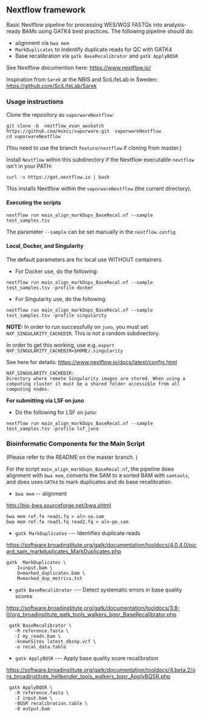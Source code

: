 ## Nextflow framework

Basic Nextflow pipeline for processing WES/WGS FASTQs into analysis-ready BAMs using GATK4 best practices. The following pipeline should do:

* alignment via `bwa mem`
* `MarkDuplicates` to indentify duplicate reads for QC with GATK4
* Base recalibration via `gatk BaseRecalibrator` and `gatk ApplyBQSR`

See Nextflow documention here: 
https://www.nextflow.io/

Inspiration from `Sarek` at the NBIS and SciLifeLab in Sweden:
https://github.com/SciLifeLab/Sarek

### Usage instructions

Clone the repository as `vaporwareNextflow`:

```
git clone -b  nextflow_evan_awsbatch https://github.com/mskcc/vaporware.git  vaporwareNextflow
cd vaporwareNextflow
```

(You need to use the branch `feature/nextflow` if cloning from master.)

Install `Nextflow` within this subdirectory if the Nextflow executable `nextflow` isn't in your PATH:

```
curl -s https://get.nextflow.io | bash 
```

This installs Nextflow within the `vaporwareNextflow` (the current directory). 

#### Executing the scripts

```
nextflow run main_align_markDups_BaseRecal.nf --sample test_samples.tsv
```

The parameter `--sample` can be set manually in the `nextflow.config`

#### Local, Docker, and Singularity



The default parameters are for local use WITHOUT containers

* For Docker use, do the following:

```
nextflow run main_align_markDups_BaseRecal.nf --sample test_samples.tsv -profile docker
```

* For Singularity use, do the following:

```
nextflow run main_align_markDups_BaseRecal.nf --sample test_samples.tsv -profile singularity
```

**NOTE:** In order to run successfully on `juno`, you must set `NXF_SINGULARITY_CACHEDIR`. This is not a random subdirectory. 

In order to get this working, use e.g. 
`export NXF_SINGULARITY_CACHEDIR=$HOME/.singularity`

See here for details: https://www.nextflow.io/docs/latest/config.html

```
NXF_SINGULARITY_CACHEDIR:
Directory where remote Singularity images are stored. When using a computing cluster it must be a shared folder accessible from all computing nodes.
```

**For submitting via LSF on juno**

* Do the following for LSF on juno:

```
nextflow run main_align_markDups_BaseRecal.nf --sample test_samples.tsv -profile lsf_juno
```




### Bioinformatic Components for the Main Script

(Please refer to the README on the master branch. )

For the script `main_align_markDups_BaseRecal.nf`, the pipeline does alignment with `bwa mem`, converts the SAM to a sorted BAM with `samtools`, and does uses `GATK4` to mark duplicates and do base recalibration. 

* `bwa mem` -- alignment

http://bio-bwa.sourceforge.net/bwa.shtml

```
bwa mem ref.fa reads.fq > aln-se.sam
bwa mem ref.fa read1.fq read2.fq > aln-pe.sam
```

* `gatk MarkDuplicates` --- Identifies duplicate reads 


https://software.broadinstitute.org/gatk/documentation/tooldocs/4.0.4.0/picard_sam_markduplicates_MarkDuplicates.php

```
gatk  MarkDuplicates \ 
    I=input.bam \ 
    O=marked_duplicates.bam \ 
    M=marked_dup_metrics.txt
```

* `gatk BaseRecalibrator` --- Detect systematic errors in base quality scores

https://software.broadinstitute.org/gatk/documentation/tooldocs/3.8-0/org_broadinstitute_gatk_tools_walkers_bqsr_BaseRecalibrator.php

```
 gatk BaseRecalibrator \
   -R reference.fasta \
   -I my_reads.bam \
   -knownSites latest_dbsnp.vcf \
   -o recal_data.table
 ```


* `gatk ApplyBQSR` --- Apply base quality score recalibration

https://software.broadinstitute.org/gatk/documentation/tooldocs/4.beta.2/org_broadinstitute_hellbender_tools_walkers_bqsr_ApplyBQSR.php

```
 gatk ApplyBQSR \
   -R reference.fasta \
   -I input.bam \
   -BQSR recalibration.table \
   -O output.bam
 
 ```
